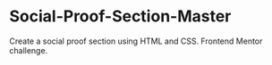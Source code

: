 # Social-Proof-Section-Master
Create a social proof section using HTML and CSS. Frontend Mentor challenge.
